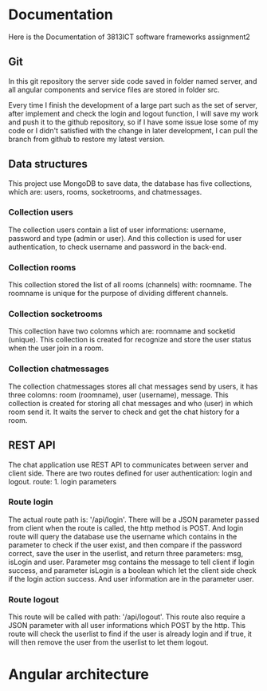 # Documentation
Here is the Documentation of 3813ICT software frameworks assignment2

## Git
In this git repository the server side code saved in folder named server, and all angular components and service files are stored in folder src.

Every time I finish the development of a large part such as the set of server, after implement and check the login and logout function, I will save my work and push it to the github repository, so if I have some issue lose some of my code or I didn't satisfied with the change in later development, I can pull the branch from github to restore my latest version.

## Data structures
This project use MongoDB to save data, the database has five collections, which are: users, rooms, socketrooms, and chatmessages.

### Collection users 
The collection users contain a list of user informations: username, password and type (admin or user). And this collection is used for user authentication, to check username and password in the back-end.

### Collection rooms
This collection stored the list of all rooms (channels) with: roomname. The roomname is unique for the purpose of dividing different channels. 

### Collection socketrooms
This collection have two colomns which are: roomname and socketid (unique). This collection is created for recognize and store the user status when the user join in a room.

### Collection chatmessages
The collection chatmessages stores all chat messages send by users, it has three colomns: room (roomname), user (username), message. This collection is created for storing all chat messages and who (user) in which room send it. It waits the server to check and get the chat history for a room.

## REST API
The chat application use REST API to communicates between server and client side. There are two routes defined for user authentication: login and logout.
route: 1. login
          parameters

### Route login
The actual route path is: '/api/login'. There will be a JSON parameter passed from client when the route is called, the http method is POST. And login route will query the database use the username which contains in the parameter to check if the user exist, and then compare if the password correct, save the user in the userlist, and return three parameters: msg, isLogin and user. Parameter msg contains the message to tell client if login success, and parameter isLogin is a boolean which let the client side check if the login action success. And user information are in the parameter user.

### Route logout
This route will be called with path: '/api/logout'. This route also require a JSON parameter with all user informations which POST by the http. This route will check the userlist to find if the user is already login and if true, it will then remove the user from the userlist to let them logout. 

# Angular architecture





